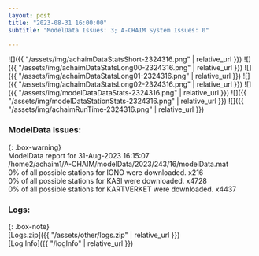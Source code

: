 ```yaml
---
layout: post
title: "2023-08-31 16:00:00"
subtitle: "ModelData Issues: 3; A-CHAIM System Issues: 0"

---
```


![]({{ "/assets/img/achaimDataStatsShort-2324316.png" | relative_url }})
![]({{ "/assets/img/achaimDataStatsLong00-2324316.png" | relative_url }})
![]({{ "/assets/img/achaimDataStatsLong01-2324316.png" | relative_url }})
![]({{ "/assets/img/achaimDataStatsLong02-2324316.png" | relative_url }})
![]({{ "/assets/img/modelDataDataStats-2324316.png" | relative_url }})
![]({{ "/assets/img/modelDataStationStats-2324316.png" | relative_url }})
![]({{ "/assets/img/achaimRunTime-2324316.png" | relative_url }})


### ModelData Issues:  
  
{: .box-warning}  
 ModelData report for 31-Aug-2023 16:15:07   
 /home2/achaim1/A-CHAIM/modelData/2023/243/16/modelData.mat   
 0% of all possible stations for IONO were downloaded. x216   
 0% of all possible stations for KASI were downloaded. x4728   
 0% of all possible stations for KARTVERKET were downloaded. x4437   
  


### Logs:  
  
{: .box-note}  
[Logs.zip]({{ "/assets/other/logs.zip" | relative_url }})  
[Log Info]({{ "/logInfo" | relative_url }})  
